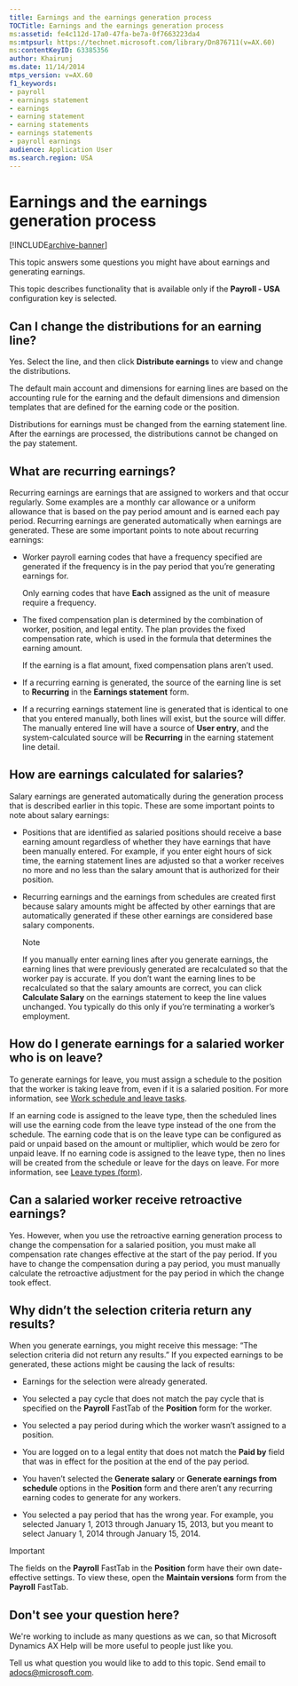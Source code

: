 ```yaml
---
title: Earnings and the earnings generation process
TOCTitle: Earnings and the earnings generation process
ms:assetid: fe4c112d-17a0-47fa-be7a-0f7663223da4
ms:mtpsurl: https://technet.microsoft.com/library/Dn876711(v=AX.60)
ms:contentKeyID: 63385356
author: Khairunj
ms.date: 11/14/2014
mtps_version: v=AX.60
f1_keywords:
- payroll
- earnings statement
- earnings
- earning statement
- earning statements
- earnings statements
- payroll earnings
audience: Application User
ms.search.region: USA
---
```


# Earnings and the earnings generation process 


[!INCLUDE[archive-banner](includes/archive-banner.md)]


This topic answers some questions you might have about earnings and generating earnings.

This topic describes functionality that is available only if the **Payroll - USA** configuration key is selected.

## Can I change the distributions for an earning line?

Yes. Select the line, and then click **Distribute earnings** to view and change the distributions.

The default main account and dimensions for earning lines are based on the accounting rule for the earning and the default dimensions and dimension templates that are defined for the earning code or the position.

Distributions for earnings must be changed from the earning statement line. After the earnings are processed, the distributions cannot be changed on the pay statement.

## What are recurring earnings?

Recurring earnings are earnings that are assigned to workers and that occur regularly. Some examples are a monthly car allowance or a uniform allowance that is based on the pay period amount and is earned each pay period. Recurring earnings are generated automatically when earnings are generated. These are some important points to note about recurring earnings:

  - Worker payroll earning codes that have a frequency specified are generated if the frequency is in the pay period that you’re generating earnings for.
    
    Only earning codes that have **Each** assigned as the unit of measure require a frequency.

  - The fixed compensation plan is determined by the combination of worker, position, and legal entity. The plan provides the fixed compensation rate, which is used in the formula that determines the earning amount.
    
    If the earning is a flat amount, fixed compensation plans aren’t used.

  - If a recurring earning is generated, the source of the earning line is set to **Recurring** in the **Earnings statement** form.

  - If a recurring earnings statement line is generated that is identical to one that you entered manually, both lines will exist, but the source will differ. The manually entered line will have a source of **User entry**, and the system-calculated source will be **Recurring** in the earning statement line detail.

## How are earnings calculated for salaries?

Salary earnings are generated automatically during the generation process that is described earlier in this topic. These are some important points to note about salary earnings:

  - Positions that are identified as salaried positions should receive a base earning amount regardless of whether they have earnings that have been manually entered. For example, if you enter eight hours of sick time, the earning statement lines are adjusted so that a worker receives no more and no less than the salary amount that is authorized for their position.

  - Recurring earnings and the earnings from schedules are created first because salary amounts might be affected by other earnings that are automatically generated if these other earnings are considered base salary components.
    

    > [!NOTE]
    > <P>If you manually enter earning lines after you generate earnings, the earning lines that were previously generated are recalculated so that the worker pay is accurate. If you don’t want the earning lines to be recalculated so that the salary amounts are correct, you can click <STRONG>Calculate Salary</STRONG> on the earnings statement to keep the line values unchanged. You typically do this only if you’re terminating a worker’s employment.</P>



## How do I generate earnings for a salaried worker who is on leave?

To generate earnings for leave, you must assign a schedule to the position that the worker is taking leave from, even if it is a salaried position. For more information, see [Work schedule and leave tasks](work-schedule-and-leave-tasks.md).

If an earning code is assigned to the leave type, then the scheduled lines will use the earning code from the leave type instead of the one from the schedule. The earning code that is on the leave type can be configured as paid or unpaid based on the amount or multiplier, which would be zero for unpaid leave. If no earning code is assigned to the leave type, then no lines will be created from the schedule or leave for the days on leave. For more information, see [Leave types (form)](https://technet.microsoft.com/library/aa619619\(v=ax.60\)).

## Can a salaried worker receive retroactive earnings?

Yes. However, when you use the retroactive earning generation process to change the compensation for a salaried position, you must make all compensation rate changes effective at the start of the pay period. If you have to change the compensation during a pay period, you must manually calculate the retroactive adjustment for the pay period in which the change took effect.

## Why didn’t the selection criteria return any results?

When you generate earnings, you might receive this message: “The selection criteria did not return any results.” If you expected earnings to be generated, these actions might be causing the lack of results:

  - Earnings for the selection were already generated.

  - You selected a pay cycle that does not match the pay cycle that is specified on the **Payroll** FastTab of the **Position** form for the worker.

  - You selected a pay period during which the worker wasn’t assigned to a position.

  - You are logged on to a legal entity that does not match the **Paid by** field that was in effect for the position at the end of the pay period.

  - You haven’t selected the **Generate salary** or **Generate earnings from schedule** options in the **Position** form and there aren’t any recurring earning codes to generate for any workers.

  - You selected a pay period that has the wrong year. For example, you selected January 1, 2013 through January 15, 2013, but you meant to select January 1, 2014 through January 15, 2014.


> [!IMPORTANT]
> <P>The fields on the <STRONG>Payroll</STRONG> FastTab in the <STRONG>Position</STRONG> form have their own date-effective settings. To view these, open the <STRONG>Maintain versions</STRONG> form from the <STRONG>Payroll</STRONG> FastTab.</P>



## Don't see your question here?

We're working to include as many questions as we can, so that Microsoft Dynamics AX Help will be more useful to people just like you.

Tell us what question you would like to add to this topic. Send email to <adocs@microsoft.com>.

  


